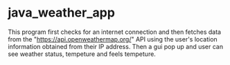 ﻿# java_weather_app

This program first checks for an internet connection and then fetches data from the "https://api.openweathermap.org/" API using the user's location information obtained from their IP address.
Then a gui pop up and user can see weather status, tempeture and feels tempeture.
